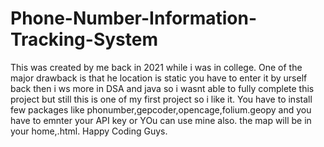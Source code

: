 # Phone-Number-Information-Tracking-System
This was created by me back in 2021 while i was in college. One of the major drawback is that he location is static you have to enter it by urself back then i ws more in DSA and java so i wasnt able to fully complete this project but still this is one of my first project so i like it. 
You have to install few packages like phonumber,gepcoder,opencage,folium.geopy and you have to emnter your API key or YOu can use mine also. the map will be in your home,.html.
Happy Coding Guys.
